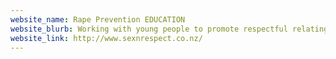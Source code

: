 ```yaml
---
website_name: Rape Prevention EDUCATION
website_blurb: Working with young people to promote respectful relating.
website_link: http://www.sexnrespect.co.nz/
---
```

